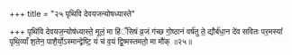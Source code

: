 +++
title = "२५ पृथिवि देवयजन्योषध्यास्ते"

+++
पृथि॑वि देवयज॒न्योष॑ध्यास्ते॒ मूलं॒ मा हि॑ँसिषं व्र॒जं ग॑च्छ गो॒ष्ठानं वर्ष॑तु ते॒ द्यौर्ब॑धा॒न दे॑व सवितः पर॒मस्यां॑ पृथि॒व्याँ श॒तेन॒ पाशै॒र्यो᳕ऽस्मान्द्वेष्टि॒ यं च॑ व॒यं द्वि॒ष्मस्तमतो॒ मा मौ॑क् ॥२५॥